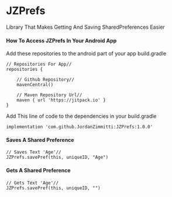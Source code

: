 # JZPrefs
Library That Makes Getting And Saving SharedPreferences Easier

#### How To Access JZPrefs In Your Android App

Add these repositories to the android part of your app build.gradle

    // Repositories For App//
    repositories {

        // Github Repository//
        mavenCentral()

        // Maven Repository Url//
        maven { url 'https://jitpack.io' }
    }
    
Add This line of code to the dependencies in your build.gradle

    implementation 'com.github.JordanZimmitti:JZPrefs:1.0.0'

#### Saves A Shared Preference

    // Saves Text 'Age'//
    JZPrefs.savePref(this, uniqueID, "Age")
    
#### Gets A Shared Preference

    // Gets Text 'Age'//
    JZPrefs.savePref(this, uniqueID, "")
